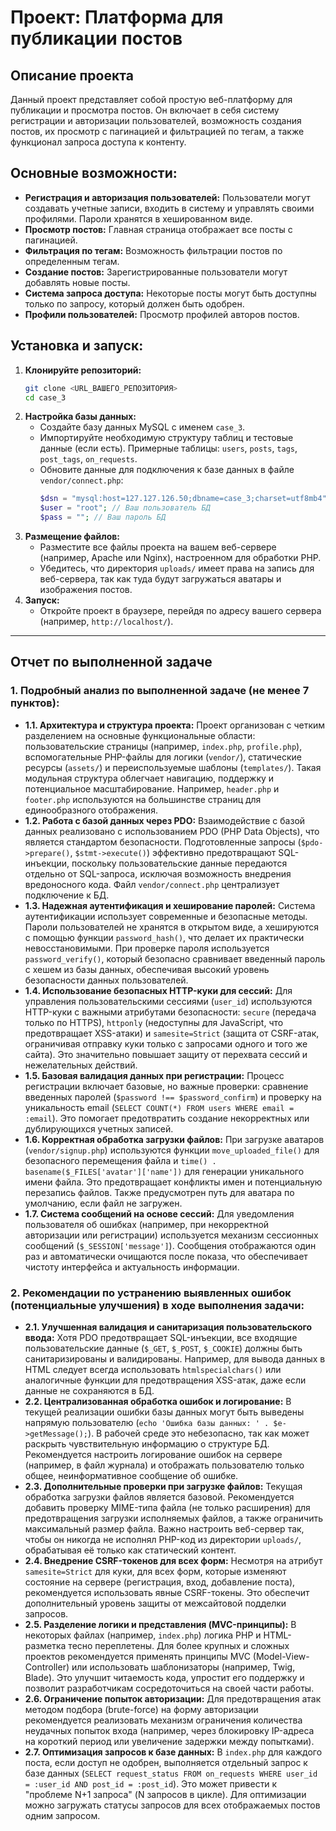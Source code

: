# Проект: Платформа для публикации постов

## Описание проекта
Данный проект представляет собой простую веб-платформу для публикации и просмотра постов. Он включает в себя систему регистрации и авторизации пользователей, возможность создания постов, их просмотр с пагинацией и фильтрацией по тегам, а также функционал запроса доступа к контенту.

## Основные возможности:
*   **Регистрация и авторизация пользователей:** Пользователи могут создавать учетные записи, входить в систему и управлять своими профилями. Пароли хранятся в хешированном виде.
*   **Просмотр постов:** Главная страница отображает все посты с пагинацией.
*   **Фильтрация по тегам:** Возможность фильтрации постов по определенным тегам.
*   **Создание постов:** Зарегистрированные пользователи могут добавлять новые посты.
*   **Система запроса доступа:** Некоторые посты могут быть доступны только по запросу, который должен быть одобрен.
*   **Профили пользователей:** Просмотр профилей авторов постов.

## Установка и запуск:

1.  **Клонируйте репозиторий:**
    ```bash
    git clone <URL_ВАШЕГО_РЕПОЗИТОРИЯ>
    cd case_3
    ```
2.  **Настройка базы данных:**
    *   Создайте базу данных MySQL с именем `case_3`.
    *   Импортируйте необходимую структуру таблиц и тестовые данные (если есть). Примерные таблицы: `users`, `posts`, `tags`, `post_tags`, `on_requests`.
    *   Обновите данные для подключения к базе данных в файле `vendor/connect.php`:
        ```php
        $dsn = "mysql:host=127.127.126.50;dbname=case_3;charset=utf8mb4"; // Укажите ваш хост и имя БД
        $user = "root"; // Ваш пользователь БД
        $pass = ""; // Ваш пароль БД
        ```
3.  **Размещение файлов:**
    *   Разместите все файлы проекта на вашем веб-сервере (например, Apache или Nginx), настроенном для обработки PHP.
    *   Убедитесь, что директория `uploads/` имеет права на запись для веб-сервера, так как туда будут загружаться аватары и изображения постов.
4.  **Запуск:**
    *   Откройте проект в браузере, перейдя по адресу вашего сервера (например, `http://localhost/`).

---

## Отчет по выполненной задаче

### 1. Подробный анализ по выполненной задаче (не менее 7 пунктов):

*   **1.1. Архитектура и структура проекта:** Проект организован с четким разделением на основные функциональные области: пользовательские страницы (например, `index.php`, `profile.php`), вспомогательные PHP-файлы для логики (`vendor/`), статические ресурсы (`assets/`) и переиспользуемые шаблоны (`templates/`). Такая модульная структура облегчает навигацию, поддержку и потенциальное масштабирование. Например, `header.php` и `footer.php` используются на большинстве страниц для единообразного отображения.
*   **1.2. Работа с базой данных через PDO:** Взаимодействие с базой данных реализовано с использованием PDO (PHP Data Objects), что является стандартом безопасности. Подготовленные запросы (`$pdo->prepare()`, `$stmt->execute()`) эффективно предотвращают SQL-инъекции, поскольку пользовательские данные передаются отдельно от SQL-запроса, исключая возможность внедрения вредоносного кода. Файл `vendor/connect.php` централизует подключение к БД.
*   **1.3. Надежная аутентификация и хеширование паролей:** Система аутентификации использует современные и безопасные методы. Пароли пользователей не хранятся в открытом виде, а хешируются с помощью функции `password_hash()`, что делает их практически невосстановимыми. При проверке пароля используется `password_verify()`, который безопасно сравнивает введенный пароль с хешем из базы данных, обеспечивая высокий уровень безопасности данных пользователей.
*   **1.4. Использование безопасных HTTP-куки для сессий:** Для управления пользовательскими сессиями (`user_id`) используются HTTP-куки с важными атрибутами безопасности: `secure` (передача только по HTTPS), `httponly` (недоступны для JavaScript, что предотвращает XSS-атаки) и `samesite=Strict` (защита от CSRF-атак, ограничивая отправку куки только с запросами одного и того же сайта). Это значительно повышает защиту от перехвата сессий и нежелательных действий.
*   **1.5. Базовая валидация данных при регистрации:** Процесс регистрации включает базовые, но важные проверки: сравнение введенных паролей (`$password !== $password_confirm`) и проверку на уникальность email (`SELECT COUNT(*) FROM users WHERE email = :email`). Это помогает предотвратить создание некорректных или дублирующихся учетных записей.
*   **1.6. Корректная обработка загрузки файлов:** При загрузке аватаров (`vendor/signup.php`) используются функции `move_uploaded_file()` для безопасного перемещения файла и `time() . basename($_FILES['avatar']['name'])` для генерации уникального имени файла. Это предотвращает конфликты имен и потенциальную перезапись файлов. Также предусмотрен путь для аватара по умолчанию, если файл не загружен.
*   **1.7. Система сообщений на основе сессий:** Для уведомления пользователя об ошибках (например, при некорректной авторизации или регистрации) используется механизм сессионных сообщений (`$_SESSION['message']`). Сообщения отображаются один раз и автоматически очищаются после показа, что обеспечивает чистоту интерфейса и актуальность информации.

### 2. Рекомендации по устранению выявленных ошибок (потенциальные улучшения) в ходе выполнения задачи:

*   **2.1. Улучшенная валидация и санитаризация пользовательского ввода:** Хотя PDO предотвращает SQL-инъекции, все входящие пользовательские данные (`$_GET`, `$_POST`, `$_COOKIE`) должны быть санитаризированы и валидированы. Например, для вывода данных в HTML следует всегда использовать `htmlspecialchars()` или аналогичные функции для предотвращения XSS-атак, даже если данные не сохраняются в БД.
*   **2.2. Централизованная обработка ошибок и логирование:** В текущей реализации ошибки базы данных могут быть выведены напрямую пользователю (`echo 'Ошибка базы данных: ' . $e->getMessage();`). В рабочей среде это небезопасно, так как может раскрыть чувствительную информацию о структуре БД. Рекомендуется настроить логирование ошибок на сервере (например, в файл журнала) и отображать пользователю только общее, неинформативное сообщение об ошибке.
*   **2.3. Дополнительные проверки при загрузке файлов:** Текущая обработка загрузки файлов является базовой. Рекомендуется добавить проверку MIME-типа файла (не только расширения) для предотвращения загрузки исполняемых файлов, а также ограничить максимальный размер файла. Важно настроить веб-сервер так, чтобы он никогда не исполнял PHP-код из директории `uploads/`, обрабатывая её только как статический контент.
*   **2.4. Внедрение CSRF-токенов для всех форм:** Несмотря на атрибут `samesite=Strict` для куки, для всех форм, которые изменяют состояние на сервере (регистрация, вход, добавление поста), рекомендуется использовать явные CSRF-токены. Это обеспечит дополнительный уровень защиты от межсайтовой подделки запросов.
*   **2.5. Разделение логики и представления (MVC-принципы):** В некоторых файлах (например, `index.php`) логика PHP и HTML-разметка тесно переплетены. Для более крупных и сложных проектов рекомендуется применять принципы MVC (Model-View-Controller) или использовать шаблонизаторы (например, Twig, Blade). Это улучшит читаемость кода, упростит его поддержку и позволит разработчикам сосредоточиться на своей части работы.
*   **2.6. Ограничение попыток авторизации:** Для предотвращения атак методом подбора (brute-force) на форму авторизации рекомендуется реализовать механизм ограничения количества неудачных попыток входа (например, через блокировку IP-адреса на короткий период или увеличение задержки между попытками).
*   **2.7. Оптимизация запросов к базе данных:** В `index.php` для каждого поста, если доступ не одобрен, выполняется отдельный запрос к базе данных (`SELECT request_status FROM on_requests WHERE user_id = :user_id AND post_id = :post_id`). Это может привести к "проблеме N+1 запроса" (N запросов в цикле). Для оптимизации можно загружать статусы запросов для всех отображаемых постов одним запросом. 
